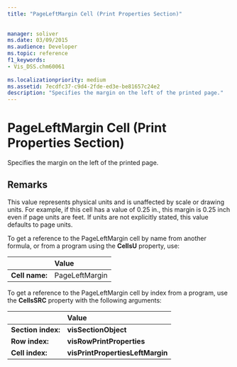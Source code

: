 ```yaml
---
title: "PageLeftMargin Cell (Print Properties Section)"
 
 
manager: soliver
ms.date: 03/09/2015
ms.audience: Developer
ms.topic: reference
f1_keywords:
- Vis_DSS.chm60061
 
ms.localizationpriority: medium
ms.assetid: 7ecdfc37-c9d4-2fde-ed3e-be81657c24e2
description: "Specifies the margin on the left of the printed page."
---
```


# PageLeftMargin Cell (Print Properties Section)

Specifies the margin on the left of the printed page.
  
## Remarks

This value represents physical units and is unaffected by scale or drawing units. For example, if this cell has a value of 0.25 in., this margin is 0.25 inch even if page units are feet. If units are not explicitly stated, this value defaults to page units. 
  
To get a reference to the PageLeftMargin cell by name from another formula, or from a program using the **CellsU** property, use: 
  
||Value |
|:-----|:-----|
| **Cell name:**  <br/> | PageLeftMargin  <br/> |
   
To get a reference to the PageLeftMargin cell by index from a program, use the **CellsSRC** property with the following arguments: 
  
||Value |
|:-----|:-----|
| **Section index:**  <br/> |**visSectionObject** <br/> |
| **Row index:**  <br/> |**visRowPrintProperties** <br/> |
| **Cell index:**  <br/> |**visPrintPropertiesLeftMargin** <br/> |
   


